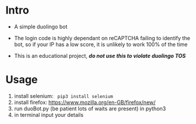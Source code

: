 # Intro
- A simple duolingo bot

- The login code is highly dependant on reCAPTCHA failing to identify the bot, so if your IP has a low score, it is unlikely to work 100% of the time

- This is an educational project, _**do not use this to violate duolingo TOS**_

# Usage
1. install selenium:
``` pip3 install selenium```
2. install firefox: https://www.mozilla.org/en-GB/firefox/new/
3. run duoBot.py (be patient lots of waits are present) in python3
4. in terminal input your details
